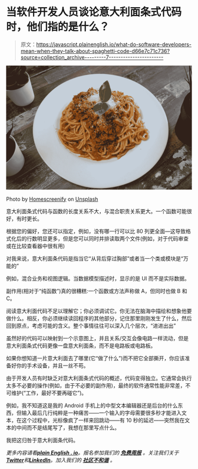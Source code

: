 # 当软件开发人员谈论意大利面条式代码时，他们指的是什么？

> 原文：<https://javascript.plainenglish.io/what-do-software-developers-mean-when-they-talk-about-spaghetti-code-d66e7c71c736?source=collection_archive---------7----------------------->

![](img/4d89d7e1ec8130546555be9244b0dbe6.png)

Photo by [Homescreenify](https://unsplash.com/@homescreenify?utm_source=medium&utm_medium=referral) on [Unsplash](https://unsplash.com?utm_source=medium&utm_medium=referral)

意大利面条式代码与函数的长度关系不大，与混合职责关系更大。一个函数可能很好，有时更长。

根据您的偏好，您还可以指定，例如，没有哪一行可以比 80 列更全面—这导致格式化后的行数明显更多，但是您可以同时并排读取两个文件(例如，对于代码审查或在比较查看器中很有用)

对我来说，意大利面条代码是指当它“从背后穿过胸部”或者当一个类或模块是“万能的”

例如，混合业务和视图逻辑。当数据模型描述时，显示的是 UI 而不是实际数据。

副作用(相对于“纯函数”)真的很糟糕:一个函数或方法声称做 A，但同时也做 B 和 C。

阅读意大利面代码不足以理解它；你必须调试它。你无法在脑海中描绘和想象他要做什么。相反，你必须继续读回程序的其他部分，记住那里刚刚发生了什么，然后回到原点，考虑可能的含义。整个事情往往可以深入几个层次，“进进出出”

虽然好的代码可以映射到一个示意图上，并且关系/交互会像电路一样流动，但是意大利面条式代码更像一盘意大利面条，而不是电路板或电路板。

如果你想知道一片意大利面去了哪里(它“做了什么”)而不把它全部撕开，你应该准备好你的手术设备，并且一丝不苟。

由于开发人员有时缺乏对意大利面条式代码的概述，代码变得独立。它通常会执行太多不必要的操作(例如，由于不必要的副作用)，最终的软件通常性能非常差，不可维护(“工作，最好不要再碰它”)。

例如，我不知道这是我的 Android 手机上的中型文本编辑器还是后台的什么东西，但输入最后几行纯粹是一种痛苦——一个输入的字母需要很多秒才能进入文本，在这个过程中，光标像疯了一样来回跳动——有 10 秒的延迟——突然我在文本的中间而不是结尾写了，我想在那里写点什么。

我把这归咎于意大利面条代码。

*更多内容请看*[***plain English . io***](https://plainenglish.io/)*。报名参加我们的* [***免费周报***](http://newsletter.plainenglish.io/) *。关注我们关于*[***Twitter***](https://twitter.com/inPlainEngHQ)*和*[***LinkedIn***](https://www.linkedin.com/company/inplainenglish/)*。加入我们的* [***社区不和谐***](https://discord.gg/GtDtUAvyhW) *。*